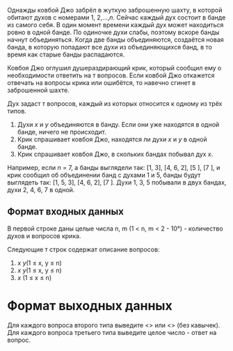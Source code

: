 Однажды ковбой Джо забрёл в жуткую заброшенную шахту, в которой обитают духов с номерами
1, 2,...,_n_. Сейчас каждый дух состоит в банде из самого себя. В один момент времени каждый дух
может находиться ровно в одной банде. По одиночке духи слабы, поэтому вскоре банды начнут
объединяться. Когда две банды объединяются, создаётся новая банда, в которую попадают все духи
из объединяющихся банд, в то время как старые банды распадаются.

Ковбоя Джо оглушил душераздирающий крик, который сообщил ему о необходимости ответить на т
вопросов. Если ковбой Джо откажется отвечать на вопросы крика или ошибётся, то навечно сгинет в
заброшенной шахте.

Дух задаст т вопросов, каждый из которых относится к одному из трёх типов.
1. Духи _x_ и _y_ объединяются в банду. Если они уже находятся в одной банде, ничего не происходит.
2. Крик спрашивает ковбоя Джо, находятся ли духи _x_ и _y_ в одной банде.
3. Крик спрашивает ковбоя Джо, в скольких бандах побывал дух _x_.

Например, если _n_ = 7, а банды выглядели так: [1, 3], [4, 6, 2], [5 ], [7 ], и крик сообщил об
объединении банд с духами 1 и 5, банды будут выглядеть так: [1, 5, 3], [4, 6, 2], [7 ]. Духи 1, 3, 5
побывали в двух бандах, духи 2, 4, 6, 7 в одной.

## Формат входных данных
В первой строке даны целые числа n, m (1 < n, m < 2 - 10°) - количество духов и вопросов крика.

Следующие т строк содержат описание вопросов:

1. _x_ _y_(1 &#8804; x, y &#8804; n)
2. _x_ _y_(1 &#8804; x, y &#8804; n)
3. _x_ (1 &#8804; x &#8804; n)

# Формат выходных данных
Для каждого вопроса второго типа выведите <<YES>> или <<NO>> (без кавычек).
Для каждого вопроса третьего типа выведите целое число - ответ на вопрос.